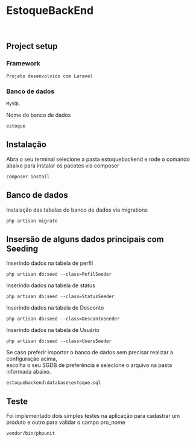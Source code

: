 # EstoqueBackEnd

<br>

## Project setup

### Framework

```
Projeto desenvolvido com Laravel
```

### Banco de dados

```
MySQL
```

Nome do banco de dados

```
estoque
```

## Instalação

Abra o seu terminal selecione a pasta estoquebackend e rode o comando abaixo para instalar os pacotes via composer

```
composer install
```

## Banco de dados

Instalação das tabalas do banco de dados via migrations

```
php artisan migrate
```

## Insersão de alguns dados principais com Seeding

Inserindo dados na tabela de perfil

```
php artisan db:seed --class=PefilSeeder
```

Inserindo dados na tabela de status

```
php artisan db:seed --class=StatusSeeder
```

Inserindo dados na tabela de Desconto

```
php artisan db:seed --class=DescontoSeeder
```

Inserindo dados na tabela de Usuário

```
php artisan db:seed --class=UsersSeeder
```

Se caso preferir importar o banco de dados sem precisar realizar a configuração acima,
<br> escolha o seu SGDB de preferência e selecione o arquivo na pasta informada abaixo.

```
estoquebackend\database\estoque.sql
```

## Teste

Foi implementado dois simples testes na aplicação para cadastrar um produto e outro para validar o campo pro_nome

```
vendor/bin/phpunit
```
